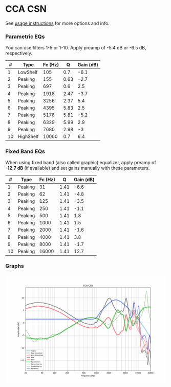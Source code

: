 # CCA CSN
See [usage instructions](https://github.com/jaakkopasanen/AutoEq#usage) for more options and info.

### Parametric EQs
You can use filters 1-5 or 1-10. Apply preamp of -5.4 dB or -6.5 dB, respectively.

|   # | Type      |   Fc (Hz) |    Q |   Gain (dB) |
|-----|-----------|-----------|------|-------------|
|   1 | LowShelf  |       105 | 0.7  |        -6.1 |
|   2 | Peaking   |       155 | 0.63 |        -2.7 |
|   3 | Peaking   |       697 | 0.6  |         2.5 |
|   4 | Peaking   |      1918 | 2.47 |        -3.7 |
|   5 | Peaking   |      3256 | 2.37 |         5.4 |
|   6 | Peaking   |      4395 | 5.83 |         2.5 |
|   7 | Peaking   |      5178 | 5.81 |        -5.2 |
|   8 | Peaking   |      6329 | 5.99 |         2.9 |
|   9 | Peaking   |      7680 | 2.98 |        -3   |
|  10 | HighShelf |     10000 | 0.7  |         6.4 |

### Fixed Band EQs
When using fixed band (also called graphic) equalizer, apply preamp of **-12.7 dB** (if available) and set gains manually with these parameters.

|   # | Type    |   Fc (Hz) |    Q |   Gain (dB) |
|-----|---------|-----------|------|-------------|
|   1 | Peaking |        31 | 1.41 |        -6.6 |
|   2 | Peaking |        62 | 1.41 |        -4.8 |
|   3 | Peaking |       125 | 1.41 |        -3.5 |
|   4 | Peaking |       250 | 1.41 |        -1.1 |
|   5 | Peaking |       500 | 1.41 |         1.8 |
|   6 | Peaking |      1000 | 1.41 |         1.5 |
|   7 | Peaking |      2000 | 1.41 |        -1.6 |
|   8 | Peaking |      4000 | 1.41 |         3.8 |
|   9 | Peaking |      8000 | 1.41 |        -1.7 |
|  10 | Peaking |     16000 | 1.41 |        12.7 |

### Graphs
![](./CCA%20CSN.png)
